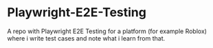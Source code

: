 # Playwright-E2E-Testing
A repo with Playwright E2E Testing for a platform (for example Roblox) where i write test cases and note what i learn from that.
